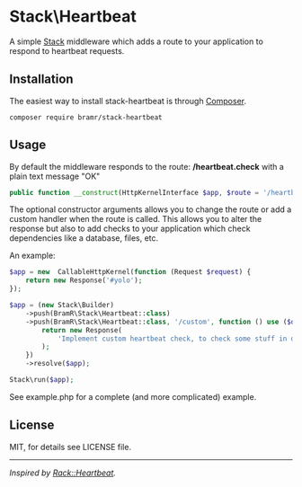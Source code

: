 # Stack\Heartbeat

A simple [Stack](http://stackphp.com) middleware which adds a route to your application to respond to heartbeat requests.

## Installation

The easiest way to install stack-heartbeat is through [Composer](https://getcomposer.org).

```
composer require bramr/stack-heartbeat
```

## Usage

By default the middleware responds to the route: **/heartbeat.check** with a plain text message "OK"

```php
public function __construct(HttpKernelInterface $app, $route = '/heartbeat.check', callable $handler = null)
```

The optional constructor arguments allows you to change the route or add a custom handler when the route is called.
This allows you to alter the response but also to add checks to your application which check dependencies like a database, files, etc.

An example:

```php
$app = new  CallableHttpKernel(function (Request $request) {
    return new Response('#yolo');
});

$app = (new Stack\Builder)
    ->push(BramR\Stack\Heartbeat::class)
    ->push(BramR\Stack\Heartbeat::class, '/custom', function () use ($diContainer) {
        return new Response(
            'Implement custom heartbeat check, to check some stuff in db:' . $diContainer['db.name']
        );
    })
    ->resolve($app);

Stack\run($app);
```

See example.php for a complete (and more complicated) example.

## License

MIT, for details see LICENSE file.

___

*Inspired by [Rack::Heartbeat](https://github.com/imajes/rack-heartbeat).*
